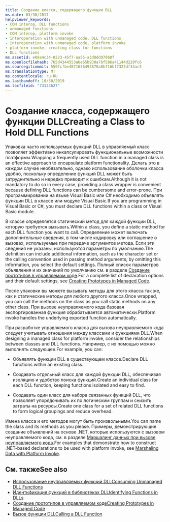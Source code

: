 ```yaml
---
title: Создание класса, содержащего функции DLL
ms.date: 03/30/2017
helpviewer_keywords:
- COM interop, DLL functions
- unmanaged functions
- COM interop, platform invoke
- interoperation with unmanaged code, DLL functions
- interoperation with unmanaged code, platform invoke
- platform invoke, creating class for functions
- DLL functions
ms.assetid: e08e4c34-0223-45f7-aa55-a3d8dd979b0f
ms.openlocfilehash: 765d4344553a6e65b930a7bf586a41144d220fc6
ms.sourcegitcommit: 559fcfbe4871636494870a8b716bf7325df34ac5
ms.translationtype: MT
ms.contentlocale: ru-RU
ms.lasthandoff: 10/30/2019
ms.locfileid: "73123627"
---
```

# <a name="creating-a-class-to-hold-dll-functions"></a><span data-ttu-id="d9f34-102">Создание класса, содержащего функции DLL</span><span class="sxs-lookup"><span data-stu-id="d9f34-102">Creating a Class to Hold DLL Functions</span></span>
<span data-ttu-id="d9f34-103">Упаковка часто используемых функций DLL в управляемый класс позволяет эффективно инкапсулировать функциональные возможности платформы.</span><span class="sxs-lookup"><span data-stu-id="d9f34-103">Wrapping a frequently used DLL function in a managed class is an effective approach to encapsulate platform functionality.</span></span> <span data-ttu-id="d9f34-104">Делать это в каждом случае необязательно, однако использование оболочки класса удобно, поскольку определение функций DLL может быть затруднительно и нередко приводит к ошибкам.</span><span class="sxs-lookup"><span data-stu-id="d9f34-104">Although it is not mandatory to do so in every case, providing a class wrapper is convenient because defining DLL functions can be cumbersome and error-prone.</span></span> <span data-ttu-id="d9f34-105">При программировании на языке Visual Basic или C# необходимо объявлять функции DLL в классе или модуле Visual Basic.</span><span class="sxs-lookup"><span data-stu-id="d9f34-105">If you are programming in Visual Basic or C#, you must declare DLL functions within a class or Visual Basic module.</span></span>  
  
 <span data-ttu-id="d9f34-106">В классе определяется статический метод для каждой функции DLL, которую требуется вызывать.</span><span class="sxs-lookup"><span data-stu-id="d9f34-106">Within a class, you define a static method for each DLL function you want to call.</span></span> <span data-ttu-id="d9f34-107">Определение может включать дополнительные сведения, в том числе кодировку или соглашение о вызовах, используемые при передаче аргументов метода. Если эти сведения не указаны, используются параметры по умолчанию.</span><span class="sxs-lookup"><span data-stu-id="d9f34-107">The definition can include additional information, such as the character set or the calling convention used in passing method arguments; by omitting this information, you select the default settings.</span></span> <span data-ttu-id="d9f34-108">Полный список параметров объявления и их значений по умолчанию см. в разделе [Создание прототипов в управляемом коде](creating-prototypes-in-managed-code.md).</span><span class="sxs-lookup"><span data-stu-id="d9f34-108">For a complete list of declaration options and their default settings, see [Creating Prototypes in Managed Code](creating-prototypes-in-managed-code.md).</span></span>  
  
 <span data-ttu-id="d9f34-109">После упаковки вы можете вызывать методы для этого класса так же, как и статические методы для любого другого класса.</span><span class="sxs-lookup"><span data-stu-id="d9f34-109">Once wrapped, you can call the methods on the class as you call static methods on any other class.</span></span> <span data-ttu-id="d9f34-110">При вызове неуправляемого кода базовая экспортированная функция обрабатывается автоматически.</span><span class="sxs-lookup"><span data-stu-id="d9f34-110">Platform invoke handles the underlying exported function automatically.</span></span>  
  
 <span data-ttu-id="d9f34-111">При разработке управляемого класса для вызова неуправляемого кода следует учитывать отношения между классами и функциями DLL.</span><span class="sxs-lookup"><span data-stu-id="d9f34-111">When designing a managed class for platform invoke, consider the relationships between classes and DLL functions.</span></span> <span data-ttu-id="d9f34-112">Например, с их помощью можно выполнять следующее.</span><span class="sxs-lookup"><span data-stu-id="d9f34-112">For example, you can:</span></span>  
  
- <span data-ttu-id="d9f34-113">Объявлять функции DLL в существующем классе.</span><span class="sxs-lookup"><span data-stu-id="d9f34-113">Declare DLL functions within an existing class.</span></span>  
  
- <span data-ttu-id="d9f34-114">Создавать отдельный класс для каждой функции DLL, обеспечивая изоляцию и удобство поиска функций.</span><span class="sxs-lookup"><span data-stu-id="d9f34-114">Create an individual class for each DLL function, keeping functions isolated and easy to find.</span></span>  
  
- <span data-ttu-id="d9f34-115">Создавать один класс для набора связанных функций DLL, что позволяет упорядочивать их по логическим группам и снизить затраты на ресурсы.</span><span class="sxs-lookup"><span data-stu-id="d9f34-115">Create one class for a set of related DLL functions to form logical groupings and reduce overhead.</span></span>  
  
 <span data-ttu-id="d9f34-116">Имена класса и его методов могут быть произвольными.</span><span class="sxs-lookup"><span data-stu-id="d9f34-116">You can name the class and its methods as you please.</span></span> <span data-ttu-id="d9f34-117">Примеры, демонстрирующие создание объявлений на основе .NET, которые используются с вызовом неуправляемого кода, см. в разделе [Маршалинг данных при вызове неуправляемого кода](marshaling-data-with-platform-invoke.md).</span><span class="sxs-lookup"><span data-stu-id="d9f34-117">For examples that demonstrate how to construct .NET-based declarations to be used with platform invoke, see [Marshaling Data with Platform Invoke](marshaling-data-with-platform-invoke.md).</span></span>  
  
## <a name="see-also"></a><span data-ttu-id="d9f34-118">См. также</span><span class="sxs-lookup"><span data-stu-id="d9f34-118">See also</span></span>

- [<span data-ttu-id="d9f34-119">Использование неуправляемых функций DLL</span><span class="sxs-lookup"><span data-stu-id="d9f34-119">Consuming Unmanaged DLL Functions</span></span>](consuming-unmanaged-dll-functions.md)
- [<span data-ttu-id="d9f34-120">Идентификация функций в библиотеках DLL</span><span class="sxs-lookup"><span data-stu-id="d9f34-120">Identifying Functions in DLLs</span></span>](identifying-functions-in-dlls.md)
- [<span data-ttu-id="d9f34-121">Создание прототипов в управляемом коде</span><span class="sxs-lookup"><span data-stu-id="d9f34-121">Creating Prototypes in Managed Code</span></span>](creating-prototypes-in-managed-code.md)
- [<span data-ttu-id="d9f34-122">Вызов функции DLL</span><span class="sxs-lookup"><span data-stu-id="d9f34-122">Calling a DLL Function</span></span>](calling-a-dll-function.md)
